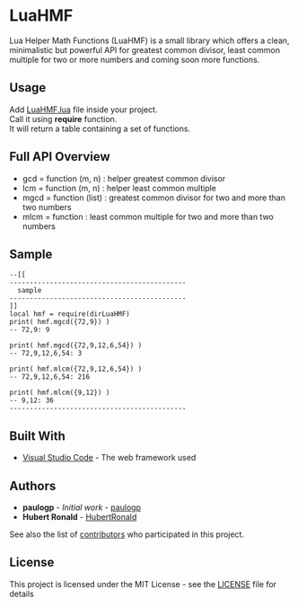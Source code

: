 # LuaHMF
Lua Helper Math Functions (LuaHMF) is a small library which offers a clean, minimalistic but powerful API for greatest common divisor, least common multiple for two or more numbers and coming soon more functions.

## Usage
Add [LuaHMF.lua](https://github.com/HubertRonald/LuaHMF/blob/master/LuaHMF.lua) file inside your project.<br/>
Call it using __require__ function.</br>
It will return a table containing a set of functions.

## Full API Overview

* gcd = function (m, n)                   : helper greatest common divisor
* lcm = function (m, n)                   : helper least common multiple
* mgcd = function (list)                  : greatest common divisor for two and more than two numbers
* mlcm = function                         : least common multiple for two and more than two numbers

## Sample

```
--[[
--------------------------------------------
  sample
--------------------------------------------
]]
local hmf = require(dirLuaHMF)
print( hmf.mgcd({72,9}) )
-- 72,9: 9

print( hmf.mgcd({72,9,12,6,54}) )
-- 72,9,12,6,54: 3

print( hmf.mlcm({72,9,12,6,54}) )
-- 72,9,12,6,54: 216

print( hmf.mlcm({9,12}) )
-- 9,12: 36
--------------------------------------------
```

## Built With

* [Visual Studio Code](https://code.visualstudio.com/) - The web framework used

## Authors
* **paulogp** - *Initial work* - [paulogp](https://github.com/paulogp/Lua/tree/master/math)
* **Hubert Ronald** - [HubertRonald](https://github.com/HubertRonald)

See also the list of [contributors](https://github.com/HubertRonald/LuaHMF/contributors) who participated in this project.

## License

This project is licensed under the MIT License - see the [LICENSE](LICENSE) file for details
